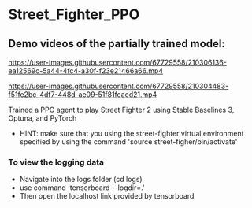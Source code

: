 # Street_Fighter_PPO

## Demo videos of the partially trained model:


https://user-images.githubusercontent.com/67729558/210306136-ea12569c-5a44-4fc4-a30f-f23e21466a66.mp4


https://user-images.githubusercontent.com/67729558/210304483-f51fe2bc-4df7-448d-ae09-51f81feaed21.mp4


Trained a PPO agent to play Street Fighter 2 using Stable Baselines 3, Optuna, and PyTorch
- HINT: make sure that you using the street-fighter virtual environment specified by using the command 'source street-figher/bin/activate'

### To view the logging data 
- Navigate into the logs folder (cd logs)
- use command 'tensorboard --logdir=.'
- Then open the localhost link provided by tensorboard
